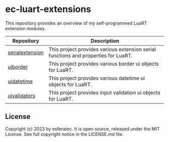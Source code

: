 # ec-luart-extensions

This repository provides an overview of my self-programmed LuaRT extension modules.

| Repository  | Description |
| --- | --- |
| [serialextension](https://github.com/esferatec/ec-luart-serialextension) | This project provides various extension serial functions and properties for LuaRT. |
| [uiborder](https://github.com/esferatec/ec-luart-uiborder) | This project provides various border ui objects for LuaRT. |
| [uidatetime](https://github.com/esferatec/ec-luart-uidatetime) | This project provides various datetime ui objects for LuaRT. |
| [uivalidators](https://github.com/esferatec/ec-luart-uivalidators) | This project provides input validation ui objects for LuaRT. |


## License

Copyright (c) 2023 by esferatec.
It is open source, released under the MIT License.
See full copyright notice in the LICENSE.md file.
